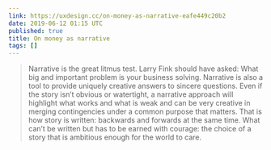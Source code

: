 ```yaml
---
link: https://uxdesign.cc/on-money-as-narrative-eafe449c20b2
date: 2019-06-12 01:15 UTC
published: true
title: On money as narrative
tags: []
---
```


> Narrative is the great litmus test. Larry Fink should have asked: What big and important problem is your business solving. Narrative is also a tool to provide uniquely creative answers to sincere questions. Even if the story isn’t obvious or watertight, a narrative approach will highlight what works and what is weak and can be very creative in merging contingencies under a common purpose that matters. That is how story is written: backwards and forwards at the same time. What can’t be written but has to be earned with courage: the choice of a story that is ambitious enough for the world to care.
